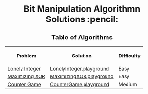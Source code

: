 <h1 align="center">Bit Manipulation Algorithmn Solutions :pencil:</h1>
<h2 align="center">Table of Algorithms</h2>
<table style="width:100%">
  <tr>
    <th><p align="center">Problem</p></th>
    <th><p align="center">Solution</p></th>
    <th><p align="center">Difficulty</p></th>
  </tr>
  <tr>
    <td><a align="center" href="https://www.hackerrank.com/challenges/lonely-integer">Lonely Integer</a></td>
    <td><a align="center" href="Lonely%20Integer/LonelyInteger.playground">LonelyInteger.playground</a></td>
    <td>Easy</td>
  </tr>
  <tr>
     <td><a align="center" href="https://www.hackerrank.com/challenges/maximizing-xor">Maximizing XOR</a></td>
     <td><a align="center" href="Maximizing%20XOR/MaximizingXOR.playground">MaximizingXOR.playground</a></td>
     <td>Easy</td>
   </tr>
   <tr>
     <td><a align="center" href="https://www.hackerrank.com/challenges/counter-game">Counter Game</a></td>
     <td><a align="center" href="Counter%20Game/CounterGame.playground">CounterGame.playground</a></td>
     <td>Medium</td>
   </tr>
</table>
